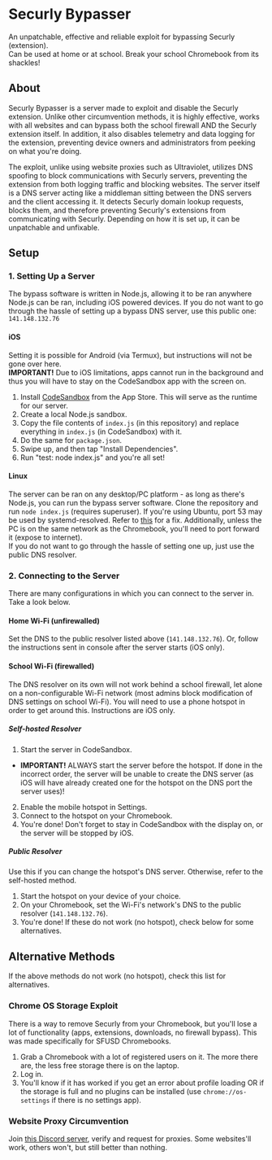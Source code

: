 # Securly Bypasser
An unpatchable, effective and reliable exploit for bypassing Securly (extension).  
Can be used at home or at school. Break your school Chromebook from its shackles!
## About
Securly Bypasser is a server made to exploit and disable the Securly extension. Unlike other circumvention methods, it is highly effective, works with all websites and can bypass both the school firewall AND the Securly extension itself. In addition, it also disables telemetry and data logging for the extension, preventing device owners and administrators from peeking on what you're doing.  

The exploit, unlike using website proxies such as Ultraviolet, utilizes DNS spoofing to block communications with Securly servers, preventing the extension from both logging traffic and blocking websites. The server itself is a DNS server acting like a middleman sitting between the DNS servers and the client accessing it. It detects Securly domain lookup requests, blocks them, and therefore preventing Securly's extensions from communicating with Securly. Depending on how it is set up, it can be unpatchable and unfixable.
## Setup
### 1. Setting Up a Server
The bypass software is written in Node.js, allowing it to be ran anywhere Node.js can be ran, including iOS powered devices. If you do not want to go through the hassle of setting up a bypass DNS server, use this public one: `141.148.132.76`
#### iOS
Setting it is possible for Android (via Termux), but instructions will not be gone over here.  
**IMPORTANT!** Due to iOS limitations, apps cannot run in the background and thus you will have to stay on the CodeSandbox app with the screen on.
1. Install [CodeSandbox](https://apps.apple.com/us/app/codesandbox/id1423330822) from the App Store. This will serve as the runtime for our server.
2. Create a local Node.js sandbox.
3. Copy the file contents of `index.js` (in this repository) and replace everything in `index.js` (in CodeSandbox) with it.
4. Do the same for `package.json`.
5. Swipe up, and then tap "Install Dependencies".
6. Run "test: node index.js" and you're all set!
#### Linux
The server can be ran on any desktop/PC platform - as long as there's Node.js, you can run the bypass server software. Clone the repository and run `node index.js` (requires superuser). If you're using Ubuntu, port 53 may be used by systemd-resolved. Refer to [this](https://unix.stackexchange.com/questions/676942/free-up-port-53-on-ubuntu-so-costom-dns-server-can-use-it) for a fix. Additionally, unless the PC is on the same network as the Chromebook, you'll need to port forward it (expose to internet).  
If you do not want to go through the hassle of setting one up, just use the public DNS resolver.
### 2. Connecting to the Server
There are many configurations in which you can connect to the server in. Take a look below.
#### Home Wi-Fi (unfirewalled)
Set the DNS to the public resolver listed above (`141.148.132.76`). Or, follow the instructions sent in console after the server starts (iOS only).
#### School Wi-Fi (firewalled)
The DNS resolver on its own will not work behind a school firewall, let alone on a non-configurable Wi-Fi network (most admins block modification of DNS settings on school Wi-Fi). You will need to use a phone hotspot in order to get around this. Instructions are iOS only.
##### Self-hosted Resolver
1. Start the server in CodeSandbox.
- **IMPORTANT!** ALWAYS start the server before the hotspot. If done in the incorrect order, the server will be unable to create the DNS server (as iOS will have already created one for the hotspot on the DNS port the server uses)!
2. Enable the mobile hotspot in Settings.
3. Connect to the hotspot on your Chromebook.
4. You're done! Don't forget to stay in CodeSandbox with the display on, or the server will be stopped by iOS.
##### Public Resolver
Use this if you can change the hotspot's DNS server. Otherwise, refer to the self-hosted method.
1. Start the hotspot on your device of your choice.
2. On your Chromebook, set the Wi-Fi's network's DNS to the public resolver (`141.148.132.76`).
3. You're done!
If these do not work (no hotspot), check below for some alternatives.
## Alternative Methods
If the above methods do not work (no hotspot), check this list for alternatives.
### Chrome OS Storage Exploit
There is a way to remove Securly from your Chromebook, but you'll lose a lot of functionality (apps, extensions, downloads, no firewall bypass). This was made specifically for SFUSD Chromebooks.
1. Grab a Chromebook with a lot of registered users on it. The more there are, the less free storage there is on the laptop.
2. Log in.
3. You'll know if it has worked if you get an error about profile loading OR if the storage is full and no plugins can be installed (use `chrome://os-settings` if there is no settings app).
### Website Proxy Circumvention
Join [this Discord server](https://discord.gg/unblock), verify and request for proxies. Some websites'll work, others won't, but still better than nothing. 